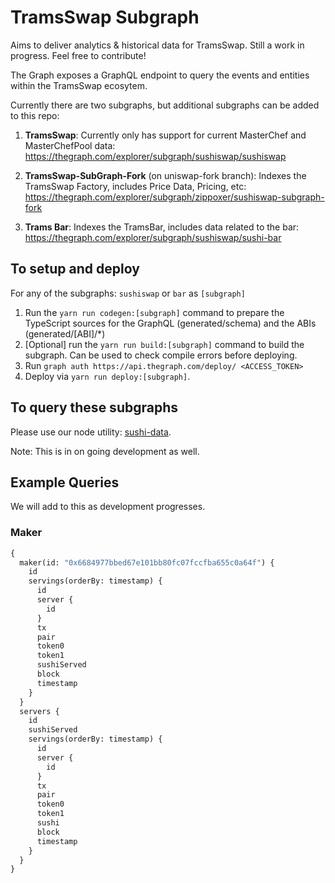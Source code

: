 # TramsSwap Subgraph

Aims to deliver analytics & historical data for TramsSwap. Still a work in progress. Feel free to contribute!

The Graph exposes a GraphQL endpoint to query the events and entities within the TramsSwap ecosytem.

Currently there are two subgraphs, but additional subgraphs can be added to this repo:

1. **TramsSwap**: Currently only has support for current MasterChef and MasterChefPool data: https://thegraph.com/explorer/subgraph/sushiswap/sushiswap

2. **TramsSwap-SubGraph-Fork** (on uniswap-fork branch): Indexes the TramsSwap Factory, includes Price Data, Pricing, etc: https://thegraph.com/explorer/subgraph/zippoxer/sushiswap-subgraph-fork

3. **Trams Bar**: Indexes the TramsBar, includes data related to the bar: https://thegraph.com/explorer/subgraph/sushiswap/sushi-bar

## To setup and deploy

For any of the subgraphs: `sushiswap` or `bar` as `[subgraph]`

1. Run the `yarn run codegen:[subgraph]` command to prepare the TypeScript sources for the GraphQL (generated/schema) and the ABIs (generated/[ABI]/\*)
2. [Optional] run the `yarn run build:[subgraph]` command to build the subgraph. Can be used to check compile errors before deploying.
3. Run `graph auth https://api.thegraph.com/deploy/ <ACCESS_TOKEN>`
4. Deploy via `yarn run deploy:[subgraph]`.

## To query these subgraphs

Please use our node utility: [sushi-data](https://github.com/sushiswap/sushi-data).

Note: This is in on going development as well.

## Example Queries

We will add to this as development progresses.

### Maker

```graphql
{
  maker(id: "0x6684977bbed67e101bb80fc07fccfba655c0a64f") {
    id
    servings(orderBy: timestamp) {
      id
      server {
        id
      }
      tx
      pair
      token0
      token1
      sushiServed
      block
      timestamp
    }
  }
  servers {
    id
    sushiServed
    servings(orderBy: timestamp) {
      id
      server {
        id
      }
      tx
      pair
      token0
      token1
      sushi
      block
      timestamp
    }
  }
}
```
